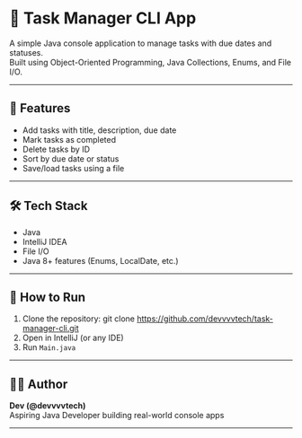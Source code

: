 # 📝 Task Manager CLI App

A simple Java console application to manage tasks with due dates and statuses.  
Built using Object-Oriented Programming, Java Collections, Enums, and File I/O.

---

## 🚀 Features

- Add tasks with title, description, due date
- Mark tasks as completed
- Delete tasks by ID
- Sort by due date or status
- Save/load tasks using a file

---

## 🛠️ Tech Stack

- Java
- IntelliJ IDEA
- File I/O
- Java 8+ features (Enums, LocalDate, etc.)

---

## 📂 How to Run

1. Clone the repository: git clone https://github.com/devvvvtech/task-manager-cli.git
2. Open in IntelliJ (or any IDE)
3. Run `Main.java`

---

## 🧑‍💻 Author

**Dev (@devvvvtech)**  
Aspiring Java Developer building real-world console apps

---
